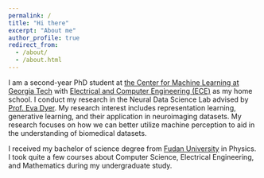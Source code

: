 ```yaml
---
permalink: /
title: "Hi there"
excerpt: "About me"
author_profile: true
redirect_from: 
  - /about/
  - /about.html
---
```


I am a second-year PhD student at [the Center for Machine Learning at Georgia Tech](https://ml.gatech.edu/) with [Electrical and Computer Engineering (ECE)](https://www.ece.gatech.edu/) as my home school. I conduct my research in the Neural Data Science Lab advised by [Prof. Eva Dyer](https://dyerlab.gatech.edu/). My research interest includes representation learning, generative learning, and their application in neuroimaging datasets. My research focuses on how we can better utilize machine perception to aid in the understanding of biomedical datasets.

I received my bachelor of science degree from [Fudan University](https://www.fudan.edu.cn/en/) in Physics. I took quite a few courses about Computer Science, Electrical Engineering, and Mathematics during my undergraduate study.
